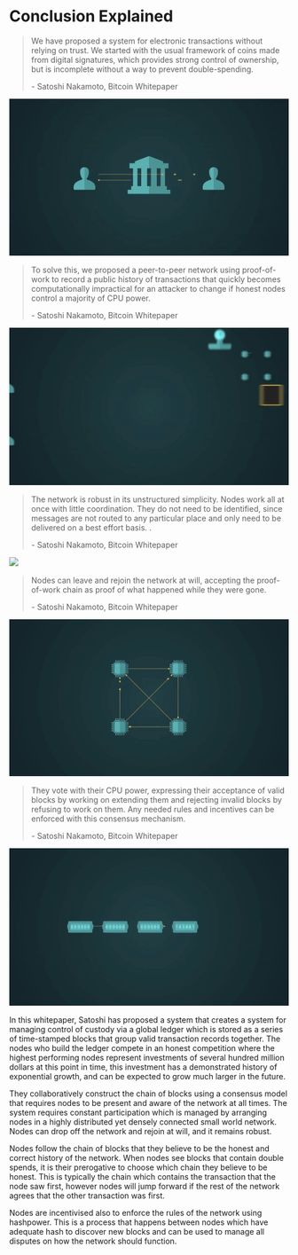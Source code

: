 # Conclusion Explained

> We have proposed a system for electronic transactions without relying on trust. We started with the usual framework of coins made from digital signatures, which provides strong control of ownership, but is incomplete without a way to prevent double-spending.
>
> \- Satoshi Nakamoto, Bitcoin Whitepaper

![](<../.gitbook/assets/Theory - Conclusion - 1.gif>)

> To solve this, we proposed a peer-to-peer network using proof-of-work to record a public history of transactions that quickly becomes computationally impractical for an attacker to change if honest nodes control a majority of CPU power.
>
> \- Satoshi Nakamoto, Bitcoin Whitepaper

![](<../.gitbook/assets/Theory - Conclusion - 2.gif>)

> The network is robust in its unstructured simplicity. Nodes work all at once with little coordination. They do not need to be identified, since messages are not routed to any particular place and only need to be delivered on a best effort basis.      .
>
> \- Satoshi Nakamoto, Bitcoin Whitepaper

![](https://bitcoinsv.academy/storage/photos/1/Conclusion_0039-0044.gif)

> Nodes can leave and rejoin the network at will, accepting the proof-of-work chain as proof of what happened while they were gone.
>
> \- Satoshi Nakamoto, Bitcoin Whitepaper

![](<../.gitbook/assets/Theory - Conclusion - 4.gif>)

> They vote with their CPU power, expressing their acceptance of valid blocks by working on extending them and rejecting invalid blocks by refusing to work on them. Any needed rules and incentives can be enforced with this consensus mechanism.
>
> \- Satoshi Nakamoto, Bitcoin Whitepaper

![](<../.gitbook/assets/Theory - Conclusion - 5.gif>)

In this whitepaper, Satoshi has proposed a system that creates a system for managing control of custody via a global ledger which is stored as a series of time-stamped blocks that group valid transaction records together. The nodes who build the ledger compete in an honest competition where the highest performing nodes represent investments of several hundred million dollars at this point in time, this investment has a demonstrated history of exponential growth, and can be expected to grow much larger in the future.

They collaboratively construct the chain of blocks using a consensus model that requires nodes to be present and aware of the network at all times. The system requires constant participation which is managed by arranging nodes in a highly distributed yet densely connected small world network. Nodes can drop off the network and rejoin at will, and it remains robust.

Nodes follow the chain of blocks that they believe to be the honest and correct history of the network. When nodes see blocks that contain double spends, it is their prerogative to choose which chain they believe to be honest. This is typically the chain which contains the transaction that the node saw first, however nodes will jump forward if the rest of the network agrees that the other transaction was first.

Nodes are incentivised also to enforce the rules of the network using hashpower. This is a process that happens between nodes which have adequate hash to discover new blocks and can be used to manage all disputes on how the network should function.
